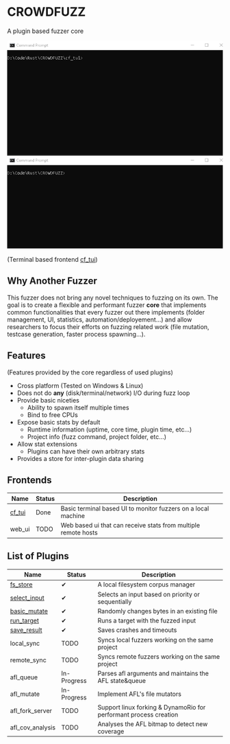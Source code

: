 # CROWDFUZZ
A plugin based fuzzer core

![](cf_tui/doc/cf_tui_demo.gif)

(Terminal based frontend [cf_tui](cf_tui/))


## Why Another Fuzzer
This fuzzer does not bring any novel techniques to fuzzing on its own. The goal is to create a flexible and performant fuzzer __core__ that implements common functionalities that every fuzzer out there implements (folder management, UI, statistics, automation/deployement...) and allow researchers to focus their efforts on fuzzing related work (file mutation, testcase generation, faster process spawning...).

## Features
(Features provided by the core regardless of used plugins)
- Cross platform (Tested on Windows & Linux)
- Does not do __any__ (disk/terminal/network) I/O during fuzz loop
- Provide basic niceties
  - Ability to spawn itself multiple times
  - Bind to free CPUs
- Expose basic stats by default
  - Runtime information (uptime, core time, plugin time, etc...)
  - Project info (fuzz command, project folder, etc...)
- Allow stat extensions
  - Plugins can have their own arbitrary stats
- Provides a store for inter-plugin data sharing


## Frontends
|Name | Status | Description |
|-----|--------|-------------|
|[cf_tui](cf_tui/)| Done | Basic terminal based UI to monitor fuzzers on a local machine|
| web_ui | TODO | Web based ui that can receive stats from multiple remote hosts |

## List of Plugins

|Name | Status | Description |
|-----|--------|-------------|
|[fs_store](plugins/fs_store/)|✔|A local filesystem corpus manager|
|[select_input](plugins/select_input/)|✔|Selects an input based on priority or sequentially|
|[basic_mutate](plugins/basic_mutate/)|✔|Randomly changes bytes in an existing file|
|[run_target](plugins/run_target/)|✔|Runs a target with the fuzzed input|
|[save_result](plugins/save_result/)|✔|Saves crashes and timeouts|
|local_sync| TODO | Syncs local fuzzers working on the same project |
|remote_sync| TODO | Syncs remote fuzzers working on the same project |
|afl_queue| In-Progress | Parses afl arguments and maintains the AFL state&queue |
|afl_mutate| In-Progress | Implement AFL's file mutators|
|afl_fork_server| TODO | Support linux forking & DynamoRio for performant process creation|
|afl_cov_analysis| TODO | Analyses the AFL bitmap to detect new coverage|
